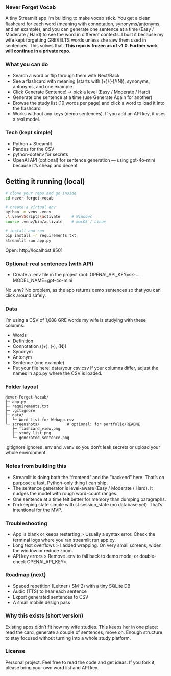 ### Never Forget Vocab
A tiny Streamlit app I’m building to make vocab stick. You get a clean flashcard for each word (meaning with connotation, synonyms/antonyms, and an example), and you can generate one sentence at a time (Easy / Moderate / Hard) to see the word in different contexts.
I built it because my wife kept forgetting GRE/IELTS words unless she saw them used in sentences. This solves that.
**This repo is frozen as of v1.0. Further work will continue in a private repo.**

### What you can do
- Search a word or flip through them with Next/Back
- See a flashcard with meaning (starts with (+)/(-)/(N)), synonyms, antonyms, and one example
- Click Generate Sentence! → pick a level (Easy / Moderate / Hard)
- Generate one sentence at a time (use Generate Again for another)
- Browse the study list (10 words per page) and click a word to load it into the flashcard
- Works without any keys (demo sentences). If you add an API key, it uses a real model.

### Tech (kept simple)
- Python + Streamlit
- Pandas for the CSV
- python-dotenv for secrets
- OpenAI API (optional) for sentence generation — using gpt-4o-mini because it’s cheap and decent

## Getting it running (local)

```bash
# clone your repo and go inside
cd never-forget-vocab

# create a virtual env
python -m venv .venv
.\.venv\Scripts\activate     # Windows
source .venv/bin/activate    # macOS / Linux

# install and run
pip install -r requirements.txt
streamlit run app.py
```
Open: http://localhost:8501

### Optional: real sentences (with API)
- Create a .env file in the project root:
OPENAI_API_KEY=sk-...
MODEL_NAME=gpt-4o-mini

No .env? No problem, as the app returns demo sentences so that you can click around safely.

### Data
I’m using a CSV of 1,688 GRE words my wife is studying with these columns:
- Words
- Definition
- Connotation ((+), (-), (N))
- Synonym
- Antonym
- Sentence (one example)
- Put your file here:
data/your csv.csv
If your columns differ, adjust the names in app.py where the CSV is loaded.

### Folder layout

```text
Never-Forget-Vocab/
├─ app.py
├─ requirements.txt
├─ .gitignore
├─ data/
│  └─ Word List for Webapp.csv
└─ screenshots/            # optional: for portfolio/README
   ├─ flashcard_view.png
   ├─ study_list.png
   └─ generated_sentence.png
```
.gitignore ignores .env and .venv so you don’t leak secrets or upload your whole environment. 

### Notes from building this
- Streamlit is doing both the “frontend” and the “backend” here. That’s on purpose: a fast, Python-only thing I can ship.
- The sentence generator is level-aware (Easy / Moderate / Hard). It nudges the model with rough word-count ranges.
- One sentence at a time felt better for memory than dumping paragraphs.
- I’m keeping state simple with st.session_state (no database yet). That’s intentional for the MVP.

### Troubleshooting
- App is blank or keeps restarting > Usually a syntax error. Check the terminal logs where you ran streamlit run app.py.
- Long text overflows > I added wrapping. On very small screens, widen the window or reduce zoom.
- API key errors > Remove .env to fall back to demo mode, or double-check OPENAI_API_KEY=.

### Roadmap (next)
- Spaced repetition (Leitner / SM-2) with a tiny SQLite DB
- Audio (TTS) to hear each sentence
- Export generated sentences to CSV
- A small mobile design pass

### Why this exists (short version)
Existing apps didn’t fit how my wife studies. This keeps her in one place: read the card, generate a couple of sentences, move on. Enough structure to stay focused without turning into a whole study platform.

### License
Personal project. Feel free to read the code and get ideas. If you fork it, please bring your own word list and API key.


